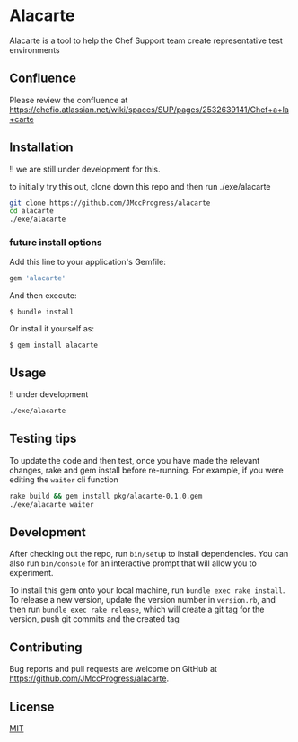# Alacarte

Alacarte is a tool to help the Chef Support team create representative test environments

## Confluence

Please review the confluence at https://chefio.atlassian.net/wiki/spaces/SUP/pages/2532639141/Chef+a+la+carte

## Installation

!! we are still under development for this.

to initially try this out, clone down this repo and then run ./exe/alacarte

```bash
git clone https://github.com/JMccProgress/alacarte
cd alacarte
./exe/alacarte
```

### future install options

Add this line to your application's Gemfile:

```ruby
gem 'alacarte'
```

And then execute:

    $ bundle install

Or install it yourself as:

    $ gem install alacarte

## Usage


!! under development

```bash
./exe/alacarte
```

## Testing tips

To update the code and then test, once you have made the relevant changes, rake and gem install before re-running. For example, if you were editing the `waiter` cli function

```bash
rake build && gem install pkg/alacarte-0.1.0.gem
./exe/alacarte waiter
```

## Development

After checking out the repo, run `bin/setup` to install dependencies. You can also run `bin/console` for an interactive prompt that will allow you to experiment.

To install this gem onto your local machine, run `bundle exec rake install`. To release a new version, update the version number in `version.rb`, and then run `bundle exec rake release`, which will create a git tag for the version, push git commits and the created tag

## Contributing

Bug reports and pull requests are welcome on GitHub at https://github.com/JMccProgress/alacarte.

## License
[MIT](https://choosealicense.com/licenses/mit/)
